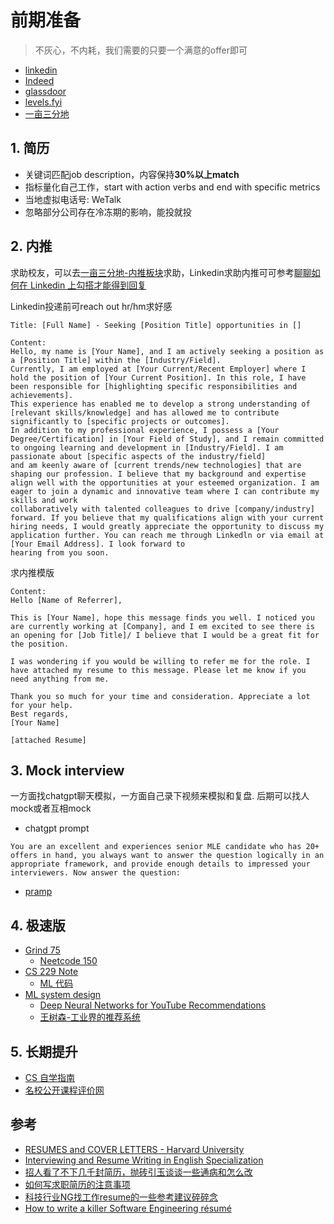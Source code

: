 # 前期准备
> 不灰心，不内耗，我们需要的只要一个满意的offer即可
- [linkedin](https://www.linkedin.com/)
- [Indeed](https://indeed.com/)
- [glassdoor](https://www.glassdoor.com/)
- [levels.fyi](https://www.levels.fyi/)
- [一亩三分地](https://www.1point3acres.com/bbs/forum-145-1.html)


## 1. 简历
- 关键词匹配job description，内容保持**30%以上match**
- 指标量化自己工作，start with action verbs and end with specific metrics
- 当地虚拟电话号: WeTalk
- 忽略部分公司存在冷冻期的影响，能投就投


## 2. 内推
求助校友，可以去[一亩三分地-内推板块](https://www.1point3acres.com/bbs/forum-198-1.html)求助，Linkedin求助内推可可参考[聊聊如何在 Linkedin 上勾搭才能得到回复](https://www.1point3acres.com/bbs/thread-664124-1-1.html)

Linkedin投递前可reach out hr/hm求好感
```text
Title: [Full Name] - Seeking [Position Title] opportunities in []

Content:
Hello, my name is [Your Name], and I am actively seeking a position as a [Position Title] within the [Industry/Field].
Currently, I am employed at [Your Current/Recent Employer] where I hold the position of [Your Current Position]. In this role, I have been responsible for [highlighting specific responsibilities and achievements]. 
This experience has enabled me to develop a strong understanding of [relevant skills/knowledge] and has allowed me to contribute significantly to [specific projects or outcomes].
In addition to my professional experience, I possess a [Your Degree/Certification] in [Your Field of Study], and I remain committed to ongoing learning and development in [Industry/Field]. I am passionate about [specific aspects of the industry/field]
and am keenly aware of [current trends/new technologies] that are shaping our profession. I believe that my background and expertise align well with the opportunities at your esteemed organization. I am eager to join a dynamic and innovative team where I can contribute my skills and work
collaboratively with talented colleagues to drive [company/industry] forward. If you believe that my qualifications align with your current hiring needs, I would greatly appreciate the opportunity to discuss my application further. You can reach me through Linkedln or via email at [Your Email Address]. I look forward to
hearing from you soon.
```

求内推模版
```text
Content:
Hello [Name of Referrer],

This is [Your Name], hope this message finds you well. I noticed you are currently working at [Company], and I em excited to see there is an opening for [Job Title]/ I believe that I would be a great fit for the position.

I was wondering if you would be willing to refer me for the role. I have attached my resume to this message. Please let me know if you need anything from me.

Thank you so much for your time and consideration. Appreciate a lot for your help.
Best regards,
[Your Name]

[attached Resume]
```


## 3. Mock interview

一方面找chatgpt聊天模拟，一方面自己录下视频来模拟和复盘. 后期可以找人mock或者互相mock

- chatgpt prompt
```text
You are an excellent and experiences senior MLE candidate who has 20+ offers in hand, you always want to answer the question logically in an appropriate framework, and provide enough details to impressed your interviewers. Now answer the question: 
```

- [pramp](https://www.pramp.com/#/)


## 4. 极速版
- [Grind 75](https://www.techinterviewhandbook.org/grind75/)
  - [Neetcode 150](https://neetcode.io/practice)  
- [CS 229 Note](https://cs229.stanford.edu/main_notes.pdf)
  - [ML 代码](https://github.com/eriklindernoren/ML-From-Scratch)
- [ML system design](https://www.educative.io/courses/machine-learning-system-design/)
  - [Deep Neural Networks for YouTube Recommendations](https://static.googleusercontent.com/media/research.google.com/en//pubs/archive/45530.pdf)
  - [王树森-工业界的推荐系统](https://github.com/wangshusen/RecommenderSystem)


## 5. 长期提升
- [CS 自学指南](https://github.com/PKUFlyingPig/cs-self-learning)
- [名校公开课程评价网](https://github.com/conanhujinming/comments-for-awesome-courses)


## 参考
- [RESUMES and COVER LETTERS - Harvard University](https://hwpi.harvard.edu/files/ocs/files/hes-resume-cover-letter-guide.pdf)
- [Interviewing and Resume Writing in English Specialization](https://www.coursera.org/specializations/english-interview-resume)
- [招人看了不下几千封简历，抛砖引玉谈谈一些通病和怎么改](https://www.1point3acres.com/bbs/forum.php?mod=viewthread&tid=1028155)
- [如何写求职简历的注意事项](https://www.1point3acres.com/bbs/thread-187005-1-1.html)
- [科技行业NG找工作resume的一些参考建议碎碎念](https://www.1point3acres.com/bbs/thread-1096157-1-1.html)
- [How to write a killer Software Engineering résumé](https://www.freecodecamp.org/news/writing-a-killer-software-engineering-resume-b11c91ef699d/)
